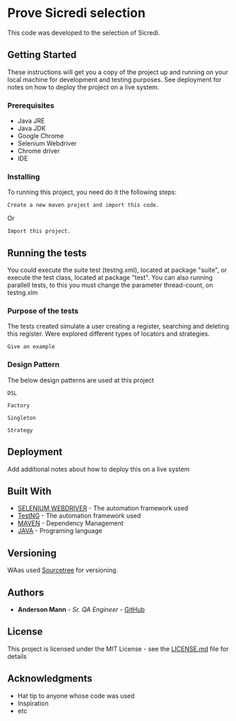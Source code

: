# Prove Sicredi selection 

This code was developed to the selection of Sicredi.

## Getting Started

These instructions will get you a copy of the project up and running on your local machine for development and testing purposes. See deployment for notes on how to deploy the project on a live system.

### Prerequisites

* Java JRE
* Java JDK
* Google Chrome
* Selenium Webdriver
* Chrome driver
* IDE

### Installing

To running this project, you need do it the following steps:

```
Create a new maven project and import this code.
```

Or 

```
Import this project.
```

## Running the tests

You could execute the suite test (testng.xml), located at package "suite", or execute the test class, located at package "test".
You can also running parallell tests, to this you must change the parameter thread-count, on testng.xlm

### Purpose of the tests

The tests created simulate a user creating a register, searching and deleting this register.
Were explored different types of locators and strategies.

```
Give an example
```

### Design Pattern

The below design patterns are used at this project

```
DSL
```

```
Factory
```

```
Singleton
```

```
Strategy
```

## Deployment

Add additional notes about how to deploy this on a live system

## Built With

* [SELENIUM WEBDRIVER](http://seleniumwebdriver.org/selenium-webdriver/) - The automation framework used
* [TestNG](https://testng.org/doc/documentation-main.html/) - The automation framework used
* [MAVEN](https://maven.apache.org/) - Dependency Management
* [JAVA](https://www.oracle.com/technetwork/pt/java/javase/downloads/jdk8-downloads-2133151.html/) - Programing language


## Versioning

WAas used [Sourcetree](https://www.sourcetreeapp.com//) for versioning. 

## Authors

* **Anderson Mann** - *Sr. QA Engineer* - [GitHub](https://github.com/andersonmann)

## License

This project is licensed under the MIT License - see the [LICENSE.md](LICENSE.md) file for details

## Acknowledgments

* Hat tip to anyone whose code was used
* Inspiration
* etc
